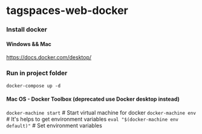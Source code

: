 # tagspaces-web-docker

### Install docker

#### Windows && Mac
https://docs.docker.com/desktop/

### Run in project folder
`docker-compose up -d`


#### Mac OS - Docker Toolbox (deprecated use Docker desktop instead)
`docker-machine start` # Start virtual machine for docker
`docker-machine env`  # It's helps to get environment variables
`eval "$(docker-machine env default)"` # Set environment variables

